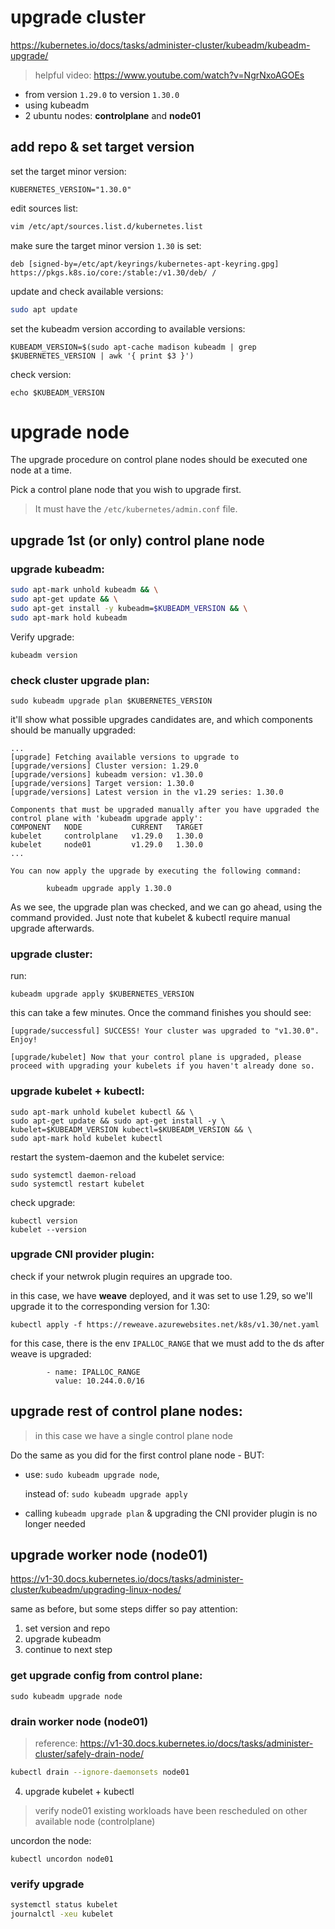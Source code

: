 # upgrade cluster
https://kubernetes.io/docs/tasks/administer-cluster/kubeadm/kubeadm-upgrade/
> helpful video: https://www.youtube.com/watch?v=NgrNxoAGOEs

- from version `1.29.0` to version `1.30.0`
- using kubeadm
- 2 ubuntu nodes: **controlplane** and **node01**

## add repo & set target version
set the target minor version:
```
KUBERNETES_VERSION="1.30.0"
```
edit sources list:
```bash
vim /etc/apt/sources.list.d/kubernetes.list
```
make sure the target minor version `1.30` is set:
```
deb [signed-by=/etc/apt/keyrings/kubernetes-apt-keyring.gpg] https://pkgs.k8s.io/core:/stable:/v1.30/deb/ /
```
update and check available versions:
```bash
sudo apt update
```
set the kubeadm version according to available versions:
```
KUBEADM_VERSION=$(sudo apt-cache madison kubeadm | grep $KUBERNETES_VERSION | awk '{ print $3 }')
```
check version:
```
echo $KUBEADM_VERSION
```
# upgrade node
The upgrade procedure on control plane nodes should be executed one node at a time. 

Pick a control plane node that you wish to upgrade first. 

> It must have the `/etc/kubernetes/admin.conf` file.

## upgrade 1st (or only) control plane node

### upgrade kubeadm:
```bash
sudo apt-mark unhold kubeadm && \
sudo apt-get update && \
sudo apt-get install -y kubeadm=$KUBEADM_VERSION && \
sudo apt-mark hold kubeadm
```
Verify upgrade:
```
kubeadm version
```

### check cluster upgrade plan:
```
sudo kubeadm upgrade plan $KUBERNETES_VERSION
```

it'll show what possible upgrades candidates are, and which components should be manually upgraded:
```
...
[upgrade] Fetching available versions to upgrade to
[upgrade/versions] Cluster version: 1.29.0
[upgrade/versions] kubeadm version: v1.30.0
[upgrade/versions] Target version: 1.30.0
[upgrade/versions] Latest version in the v1.29 series: 1.30.0

Components that must be upgraded manually after you have upgraded the control plane with 'kubeadm upgrade apply':
COMPONENT   NODE           CURRENT   TARGET
kubelet     controlplane   v1.29.0   1.30.0
kubelet     node01         v1.29.0   1.30.0
...

You can now apply the upgrade by executing the following command:

        kubeadm upgrade apply 1.30.0
```
As we see, the upgrade plan was checked, and we can go ahead, using the command provided. Just note that kubelet & kubectl require manual upgrade afterwards.

### upgrade cluster:

run:
```
kubeadm upgrade apply $KUBERNETES_VERSION
```
this can take a few minutes. Once the command finishes you should see:
```
[upgrade/successful] SUCCESS! Your cluster was upgraded to "v1.30.0". Enjoy!

[upgrade/kubelet] Now that your control plane is upgraded, please proceed with upgrading your kubelets if you haven't already done so.
```
### upgrade kubelet + kubectl:
```
sudo apt-mark unhold kubelet kubectl && \
sudo apt-get update && sudo apt-get install -y \
kubelet=$KUBEADM_VERSION kubectl=$KUBEADM_VERSION && \
sudo apt-mark hold kubelet kubectl
```
restart the system-daemon and the kubelet service:
```
sudo systemctl daemon-reload
sudo systemctl restart kubelet
```
check upgrade:
```
kubectl version
kubelet --version
```
### upgrade CNI provider plugin:
check if your netwrok plugin requires an upgrade too.

in this case, we have **weave** deployed, and it was set to use 1.29, so we'll upgrade it to the corresponding version for 1.30:
```
kubectl apply -f https://reweave.azurewebsites.net/k8s/v1.30/net.yaml
```
for this case, there is the env `IPALLOC_RANGE` that we must add to the ds after weave is upgraded:
```
        - name: IPALLOC_RANGE
          value: 10.244.0.0/16
```

## upgrade rest of control plane nodes:
>in this case we have a single control plane node

Do the same as you did for the first control plane node - BUT:
-  use: `sudo kubeadm upgrade node`,

    instead of: `sudo kubeadm upgrade apply`
- calling `kubeadm upgrade plan` & upgrading the CNI provider plugin is no longer needed

## upgrade worker node (node01)
https://v1-30.docs.kubernetes.io/docs/tasks/administer-cluster/kubeadm/upgrading-linux-nodes/

same as before, but some steps differ so pay attention:

1. set version and repo
2. upgrade kubeadm
3. continue to next step

### get upgrade config from control plane:
```
sudo kubeadm upgrade node
```
### drain worker node (node01)
> reference: https://v1-30.docs.kubernetes.io/docs/tasks/administer-cluster/safely-drain-node/
```bash
kubectl drain --ignore-daemonsets node01
```

4. upgrade kubelet + kubectl

> verify node01 existing workloads have been rescheduled on other available node (controlplane)



uncordon the node:
```
kubectl uncordon node01
```

### verify upgrade
```bash
systemctl status kubelet
journalctl -xeu kubelet
```